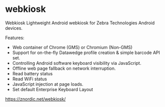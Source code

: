 # webkiosk


Webkiosk
Lightweight Android webkiosk for Zebra Technologies Android devices.

Features:

* Web container of Chrome (GMS) or Chromium (Non-GMS)
* Support for on-the-fly Datawedge profile creation & simple barcode API set.
* Controlling Android software keyboard visibility via JavaScript.
* Offline web page fallback on network interruption.
* Read battery status
* Read WiFi status
* JavaScript injection at page loads.
* Set default Enterprise Keyboard Layout

https://znordic.net/webkiosk/
